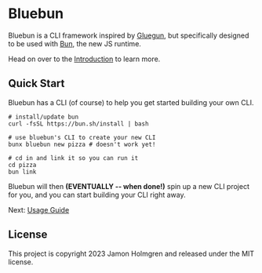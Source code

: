 # Bluebun

Bluebun is a CLI framework inspired by [Gluegun](https://github.com/infinitered/gluegun), but specifically designed to be used with [Bun](https://bun.sh), the new JS runtime.

Head on over to the [Introduction](docs/introduction.md) to learn more.

## Quick Start

Bluebun has a CLI (of course) to help you get started building your own CLI.

```
# install/update bun
curl -fsSL https://bun.sh/install | bash

# use bluebun's CLI to create your new CLI
bunx bluebun new pizza # doesn't work yet!

# cd in and link it so you can run it
cd pizza
bun link
```

Bluebun will then **(EVENTUALLY -- when done!)** spin up a new CLI project for you, and you can start building your CLI right away.

Next: [Usage Guide](docs/usage-guide.md)

## License

This project is copyright 2023 Jamon Holmgren and released under the MIT license.
